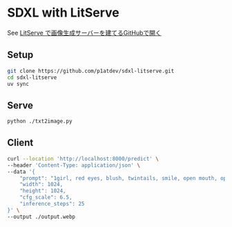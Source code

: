 # SDXL with LitServe

See [LitServe で画像生成サーバーを建てるGitHubで開く](https://zenn.dev/platina/articles/6765e3d74b0f1b)

## Setup

```bash
git clone https://github.com/p1atdev/sdxl-litserve.git
cd sdxl-litserve
uv sync
```

## Serve

```bash
python ./txt2image.py
```

## Client

```bash
curl --location 'http://localhost:8000/predict' \
--header 'Content-Type: application/json' \
--data '{
    "prompt": "1girl, red eyes, blush, twintails, smile, open mouth, open mouth, sitting, hair ornament, orange hair, pov, dress, sparkle, bow, animal ears, hair between eyes, black dress, black bow, sidelocks, blurry, :d, chibi, hair bow, from above, detached sleeves, fang, headpat, blurry foreground, hair bobbles, wings, indoors, detached collar, skin fang, skin fang, animal ear fluff, pov hands, dress bow, wooden floor, animal, rabbit, grey fur, bat ears, bat girl",
    "width": 1024,
    "height": 1024,
    "cfg_scale": 6.5,
    "inference_steps": 25
}' \
--output ./output.webp
```


